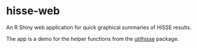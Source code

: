 # hisse-web
An R Shiny web application for quick graphical summaries of HiSSE results.

The app is a demo for the helper functions from the [utilhisse](https://github.com/teofiln/utilhisse) package.
